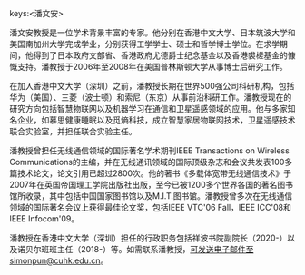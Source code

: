 keys:<潘文安>


潘文安教授是一位学术背景丰富的专家。他分别在香港中文大学、日本筑波大学和美国南加州大学完成学业，分别获得工学学士、硕士和哲学博士学位。在求学期间，他得到了日本政府文部省、香港政府尤德爵士纪念基金以及香港裘槎基金的慷慨支持。潘教授于2006年至2008年在美国普林斯顿大学从事博士后研究工作。

在加入香港中文大学（深圳）之前，潘教授长期在世界500强公司科研机构，包括华为（美国）、三菱（波士顿）和索尼（东京）从事前沿科研工作。潘教授现在的研究方向包括智慧物联网以及机器学习在通信和卫星遥感领域的应用。他与多家知名企业，如慕思健康睡眠以及觅熵科技，成立智慧家居物联网技术，卫星遥感技术联合实验室，并担任联合实验主任。

潘教授曾担任无线通信领域的国际著名学术期刊IEEE Transactions on Wireless Communications的主编，并在无线通讯领域的国际顶级杂志和会议共发表100多篇技术论文，论文引用已超过2800次。他的著书《多载体宽带无线通信技术》于2007年在英国帝国理工学院出版社出版，至今已被1200多个世界各国的著名图书馆所收录，其中包括中国国家图书馆以及M.I.T.图书馆。潘教授曾多次在无线通信领域的国际著名会议上获得最佳论文奖，包括IEEE VTC'06 Fall，IEEE ICC'08和IEEE Infocom'09。

潘教授在香港中文大学（深圳）担任的行政职务包括祥波书院副院长（2020-）以及诺贝尔班班主任（2018-）等。如需联系潘教授，可发送电子邮件至simonpun@cuhk.edu.cn。